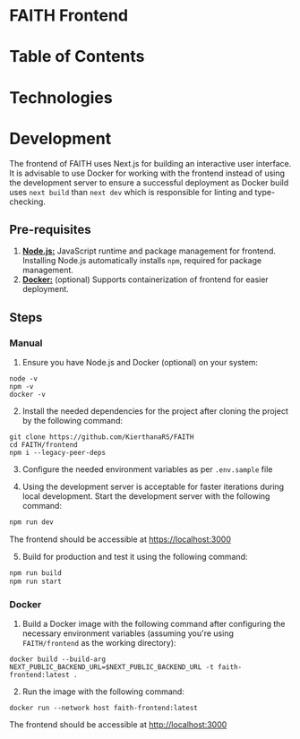 # FAITH Frontend

# Table of Contents

# Technologies

# Development

The frontend of FAITH uses Next.js for building an interactive user interface. It is advisable to use Docker for working with the frontend instead of using the development server to ensure a successful deployment as Docker build uses `next build` than `next dev` which is responsible for linting and type-checking.

## Pre-requisites

1. [**Node.js:**](https://nodejs.org/) JavaScript runtime and package management for frontend. Installing Node.js automatically installs `npm`, required for package management.
2. [**Docker:**](https://www.docker.com/) (optional) Supports containerization of frontend for easier deployment.

## Steps

### Manual

1. Ensure you have Node.js and Docker (optional) on your system:

```shell
node -v
npm -v
docker -v
```

2. Install the needed dependencies for the project after cloning the project by the following command:

```shell
git clone https://github.com/KierthanaRS/FAITH
cd FAITH/frontend
npm i --legacy-peer-deps
```

3. Configure the needed environment variables as per `.env.sample` file

4. Using the development server is acceptable for faster iterations during local development. Start the development server with the following command:

```bash
npm run dev
```

The frontend should be accessible at [https://localhost:3000](https://localhost:3000)

5. Build for production and test it using the following command:

```bash
npm run build
npm run start
```

### Docker

1. Build a Docker image with the following command after configuring the necessary environment variables (assuming you're using `FAITH/frontend` as the working directory):

```shell
docker build --build-arg NEXT_PUBLIC_BACKEND_URL=$NEXT_PUBLIC_BACKEND_URL -t faith-frontend:latest .
```

2. Run the image with the following command:
```shell
docker run --network host faith-frontend:latest 
```

The frontend should be accessible at [http://localhost:3000](http://localhost:3000)